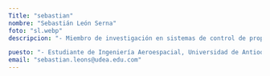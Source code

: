 ```yaml
---
Title: "sebastian"
nombre: "Sebastián León Serna"
foto: "sl.webp"
descripcion: "- Miembro de investigación en sistemas de control de propulsión y guiado."

puesto: "- Estudiante de Ingeniería Aeroespacial, Universidad de Antioquia"
email: "sebastian.leons@udea.edu.com"
---
```

